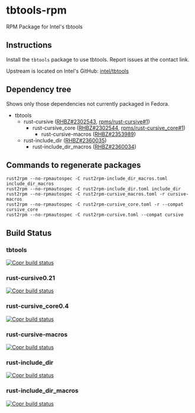 # tbtools-rpm
RPM Package for Intel's tbtools

## Instructions
Install the `tbtools` package to use tbtools. Report issues at the contact link.

Upstream is located on Intel's GitHub: [intel/tbtools](https://github.com/intel/tbtools)

## Dependency tree
Shows only those dependencies not currently packaged in Fedora.

- tbtools
  - rust-cursive ([RHBZ#2302543](https://bugzilla.redhat.com/show_bug.cgi?id=2302543), [rpms/rust-cursive#1](https://src.fedoraproject.org/rpms/rust-cursive/pull-request/1))
    - rust-cursive\_core ([RHBZ#2302544](https://bugzilla.redhat.com/show_bug.cgi?id=2302544), [rpms/rust-cursive\_core#1](https://src.fedoraproject.org/rpms/rust-cursive_core/pull-request/1))
      - rust-cursive-macros ([RHBZ#2353989](https://bugzilla.redhat.com/show_bug.cgi?id=2353989))
  - rust-include\_dir ([RHBZ#2360035](https://bugzilla.redhat.com/show_bug.cgi?id=2360035))
    - rust-include\_dir\_macros ([RHBZ#2360034](https://bugzilla.redhat.com/show_bug.cgi?id=2360034))

## Commands to regenerate packages

`rust2rpm --no-rpmautospec -C rust2rpm-include_dir_macros.toml include_dir_macros`  
`rust2rpm --no-rpmautospec -C rust2rpm-include_dir.toml include_dir`  
`rust2rpm --no-rpmautospec -C rust2rpm-cursive_macros.toml -r cursive-macros`  
`rust2rpm --no-rpmautospec -C rust2rpm-cursive_core.toml -r --compat cursive_core`  
`rust2rpm --no-rpmautospec -C rust2rpm-cursive.toml --compat cursive`  

## Build Status
### tbtools
[![Copr build status](https://copr.fedorainfracloud.org/coprs/xanderlent/tbtools/package/tbtools/status_image/last_build.png)](https://copr.fedorainfracloud.org/coprs/xanderlent/tbtools/package/tbtools/)
### rust-cursive0.21
[![Copr build status](https://copr.fedorainfracloud.org/coprs/xanderlent/tbtools/package/rust-cursive0.21/status_image/last_build.png)](https://copr.fedorainfracloud.org/coprs/xanderlent/tbtools/package/rust-cursive0.21/)
### rust-cursive\_core0.4
[![Copr build status](https://copr.fedorainfracloud.org/coprs/xanderlent/tbtools/package/rust-cursive_core0.4/status_image/last_build.png)](https://copr.fedorainfracloud.org/coprs/xanderlent/tbtools/package/rust-cursive_core0.4/)
### rust-cursive-macros
[![Copr build status](https://copr.fedorainfracloud.org/coprs/xanderlent/tbtools/package/rust-cursive-macros/status_image/last_build.png)](https://copr.fedorainfracloud.org/coprs/xanderlent/tbtools/package/rust-cursive-macros/)
### rust-include\_dir
[![Copr build status](https://copr.fedorainfracloud.org/coprs/xanderlent/tbtools/package/rust-include_dir/status_image/last_build.png)](https://copr.fedorainfracloud.org/coprs/xanderlent/tbtools/package/rust-include_dir/)
### rust-include\_dir\_macros
[![Copr build status](https://copr.fedorainfracloud.org/coprs/xanderlent/tbtools/package/rust-include_dir_macros/status_image/last_build.png)](https://copr.fedorainfracloud.org/coprs/xanderlent/tbtools/package/rust-include_dir_macros/)
